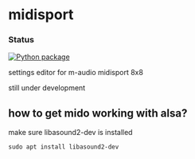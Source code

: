 # midisport

### Status

[![Python package](https://github.com/koltempleister/midisport/actions/workflows/python-package.yml/badge.svg)](https://github.com/koltempleister/midisport/actions/workflows/python-package.yml)

settings editor for m-audio midisport 8x8

still under development

## how to get mido working with alsa?

make sure libasound2-dev is installed

```
sudo apt install libasound2-dev
```
